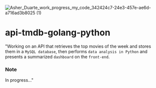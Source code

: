 ![Asher_Duarte_work_progress_my_code_342424c7-24e3-457e-ae6d-a716ad3b8025 (1)](https://user-images.githubusercontent.com/105469529/213927133-90989ca8-d0fb-4848-a107-549dd96f1dca.png)
# api-tmdb-golang-python

"Working on an API that retrieves the top movies of the week and stores them in a `MySQL database`, then performs `data analysis in Python` and presents a summarized `dashboard` on the `front-end`. 

### Note
In progress..."
